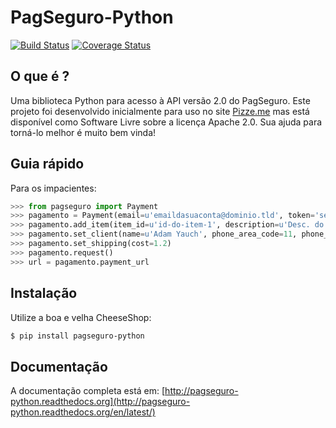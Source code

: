# PagSeguro-Python


[![Build Status](https://api.travis-ci.org/ricardosasilva/pagseguro-python.png)](https://travis-ci.org/ricardosasilva/pagseguro-python) [![Coverage Status](https://coveralls.io/repos/ricardosasilva/pagseguro-python/badge.png?branch=master)](https://coveralls.io/r/ricardosasilva/pagseguro-python?branch=master)

## O que é ?

Uma biblioteca Python para acesso à API versão 2.0 do PagSeguro. Este projeto foi desenvolvido inicialmente para uso 
no site [Pizze.me](http://pizze.me) mas está disponível como Software Livre sobre a licença Apache 2.0. Sua ajuda para
torná-lo melhor é muito bem vinda!

## Guia rápido

Para os impacientes:

```python
>>> from pagseguro import Payment
>>> pagamento = Payment(email=u'emaildasuaconta@dominio.tld', token='seutokendeaacessocom32caracteres')
>>> pagamento.add_item(item_id=u'id-do-item-1', description=u'Desc. do produto', amount=7, quantity=2)
>>> pagamento.set_client(name=u'Adam Yauch', phone_area_code=11, phone_number=12341234, cpf='93537621701')
>>> pagamento.set_shipping(cost=1.2)
>>> pagamento.request()
>>> url = pagamento.payment_url

```

## Instalação

Utilize a boa e velha CheeseShop:

```bash
$ pip install pagseguro-python

```

## Documentação

A documentação completa está em:
[http://pagseguro-python.readthedocs.org](http://pagseguro-python.readthedocs.org/en/latest/)

